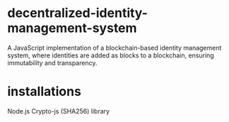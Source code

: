 # decentralized-identity-management-system
A JavaScript implementation of a blockchain-based identity management system, where identities are added as blocks to a blockchain, ensuring immutability and transparency.

# installations
Node.js
Crypto-js (SHA256) library
